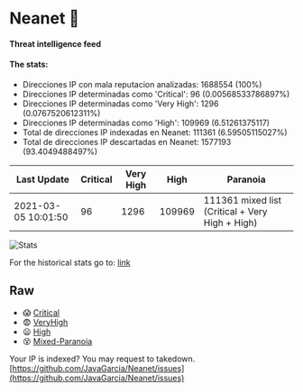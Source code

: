 # Neanet :hocho:
#### Threat intelligence feed
#### The stats:

- Direcciones IP con mala reputacion analizadas: 1688554 (100%)
- Direcciones IP determinadas como 'Critical':  96 (0.00568533786897%)
- Direcciones IP determinadas como 'Very High':  1296 (0.0767520612311%)
- Direcciones IP determinadas como 'High':  109969 (6.51261375117)
- Total de direcciones IP indexadas en Neanet:  111361 (6.59505115027%)
- Total de direcciones IP descartadas en Neanet:  1577193 (93.4049488497%)

| Last Update | Critical | Very High | High | Paranoia |
| --- | --- | --- | --- | --- |
| 2021-03-05 10:01:50 | 96 | 1296 | 109969 | 111361 mixed list (Critical + Very High + High)|

![Stats](https://docs.google.com/spreadsheets/d/e/2PACX-1vSnaNMIXVabIpDJjufMlzH7poXnshF3mgd8Is1g9ytUEzVsP5my4Trn8f-xkoLLQ38xpL3HtmUexLo6/pubchart?oid=501124687&format=image)

For the historical stats go to: [link](/stats.csv)
## Raw
- :scream: [Critical](https://raw.githubusercontent.com/JavaGarcia/Neanet/master/blacklists/neanet_critical.txt)
- :fearful: [VeryHigh](https://raw.githubusercontent.com/JavaGarcia/Neanet/master/blacklists/neanet_veryHigh.txtt)
- :frowning: [High](https://raw.githubusercontent.com/JavaGarcia/Neanet/master/blacklists/neanet_high.txt)
- :dizzy_face: [Mixed-Paranoia](https://raw.githubusercontent.com/JavaGarcia/Neanet/master/blacklists/neanet_all.txt)


Your IP is indexed? You may request to takedown. [https://github.com/JavaGarcia/Neanet/issues](https://github.com/JavaGarcia/Neanet/issues)


































































































































































































































































































































































































































































































































































































































































































































































































































































































































































































































































































































































































































































































































































































































































































































































































































































































































































































































































































































































































































































































































































































































































































































































































































































































































































































































































































































































































































































































































































































































































































































































































































































































































































































































































































































































































































































































































































































































































































































































































































































































































































































































































































































































































































































































































































































































































































































































































































